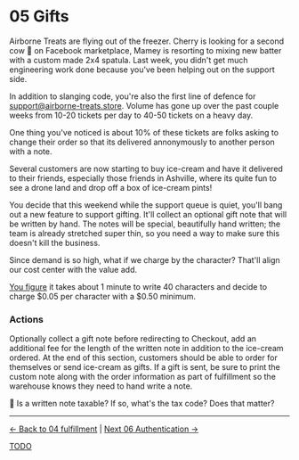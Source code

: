 # 05 Gifts

Airborne Treats are flying out of the freezer. Cherry is looking for a second
cow 🐄 on Facebook marketplace, Mamey is resorting to mixing new batter with
a custom made 2x4 spatula. Last week, you didn't get much engineering work
done because you've been helping out on the support side.

In addition to slanging code, you're also the first line of defence for
support@airborne-treats.store. Volume has gone up over the past couple weeks from
10-20 tickets per day to 40-50 tickets on a heavy day.

One thing you've noticed is about 10% of these tickets are folks asking to
change their order so that its delivered annonymously to another person with a note.

Several customers are now starting to buy ice-cream and have it delivered to their
friends, especially those friends in Ashville, where its quite fun to see a
drone land and drop off a box of ice-cream pints!

You decide that this weekend while the support queue is quiet, you'll bang out
a new feature to support gifting. It'll collect an optional gift note that will
be written by hand. The notes will be special, beautifully hand written; the
team is already stretched super thin, so you need a way to make sure this
doesn't kill the business.

Since demand is so high, what if we charge by the character? That'll align our
cost center with the value add.

[You figure](https://lmgtfy.app/?q=handwritten+words+per+minute&iie=1) it takes
about 1 minute to write 40 characters and decide to charge $0.05 per character
with a $0.50 minimum.

### Actions

Optionally collect a gift note before redirecting to Checkout, add an additional
fee for the length of the written note in addition to the ice-cream ordered. At
the end of this section, customers should be able to order for themselves or
send ice-cream as gifts. If a gift is sent, be sure to print the custom note
along with the order information as part of fulfillment so the warehouse knows
they need to hand write a note.


🧠 Is a written note taxable? If so, what's the tax code? Does that matter?



---

[<- Back to 04 fulfillment](./04-fulfillment.md)
|
[Next 06 Authentication ->](./06-authentication.md)

[TODO](../TODO.md)
